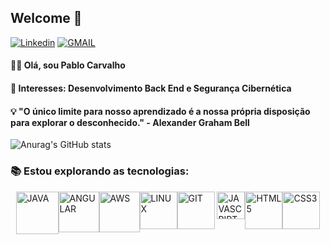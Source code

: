 
## Welcome 👋


[![Linkedin](https://img.shields.io/badge/LinkedIn-black?logo=linkedin&style=for-the-badge)](https://www.linkedin.com/in/pablo-carvalho-140255260/)
[![GMAIL](https://img.shields.io/badge/Gmail-black?logo=gmail&style=for-the-badge)](mailto:devpablocarvalho@gmail.com)
#### 👨‍💻 Olá, sou Pablo Carvalho <br>
#### 💼 Interesses: Desenvolvimento Back End e Segurança Cibernética

 #### 💡 "O único limite para nosso aprendizado é a nossa própria disposição para explorar o desconhecido." - Alexander Graham Bell



![Anurag's GitHub stats](https://github-readme-stats.vercel.app/api?username=PabloCsDev&show_icons=true&theme=highcontrast&hide_rank=true&hide_title=true)

### 📚 Estou explorando as tecnologias:
<div style="display: flex; justify-content: center;">
    <img align="center" alt="JAVA" src="https://inapp.com/wp-content/uploads/elementor/thumbs/java-01-q05vr60j45kxbd4o8x4um7udsl3n06xd8ydqkcvjh8.png" width="68" height="68"/>
    <img align="center" alt="ANGULAR" src="https://angular.io/assets/images/logos/angular/angular.svg" width="65" height="65"/> 
    <img align="center" alt="AWS" src="https://static-00.iconduck.com/assets.00/aws-icon-512x512-4v2f55fn.png" width="65" height="65"/>
    <img align="center" alt="LINUX" src="https://camo.githubusercontent.com/5827f82f2c2d9c5bad33de64e073659d1a57032b31009b8127189be6876916d4/68747470733a2f2f63646e2e6a7364656c6976722e6e65742f67682f64657669636f6e732f64657669636f6e2f69636f6e732f6c696e75782f6c696e75782d6f726967696e616c2e737667" width="60" height="60"/> 
    <img align="center" alt="GIT" src="https://git-scm.com/images/logos/downloads/Git-Icon-1788C.png" width="60" height="60"/> 
    &nbsp; <!-- Espaço em branco para separação visual -->
    <img align="center" alt="JAVASCRIPT" src="https://upload.wikimedia.org/wikipedia/commons/6/6a/JavaScript-logo.png" width="45" height="44"/>
    <img align="center" alt="HTML5" src="https://camo.githubusercontent.com/984b2a88651f862c502e3881c6fa5d27f077948241fe49684a0879cae28014e2/68747470733a2f2f63646e2e6a7364656c6976722e6e65742f67682f64657669636f6e732f64657669636f6e2f69636f6e732f68746d6c352f68746d6c352d6f726967696e616c2d776f72646d61726b2e737667" width="60" height="60"/>
    <img align="center" alt="CSS3" src="https://camo.githubusercontent.com/7894f44095e8df88e2c12b0f2c91441ca66d029cf10ae3c068362bb9e68d3df9/68747470733a2f2f63646e2e6a7364656c6976722e6e65742f67682f64657669636f6e732f64657669636f6e2f69636f6e732f637373332f637373332d6f726967696e616c2d776f72646d61726b2e737667" width="60" height="60"/>
</div>
